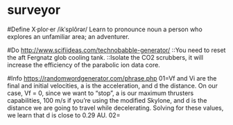 # surveyor

#Define
X·plor·er
/ikˈsplôrər/
Learn to pronounce
noun
a person who explores an unfamiliar area; an adventurer.

#Do
http://www.scifiideas.com/technobabble-generator/
::You need to reset the aft Fergnatz glob cooling tank.
::Isolate the CO2 scrubbers, it will increase the efficiency of the parabolic ion data core.

#Info
https://randomwordgenerator.com/phrase.php
01=Vf and Vi are the final and initial velocities, a is the acceleration, and d the distance. On our case, Vf = 0, since we want to “stop”, a is our maximum thrusters capabilities, 100 m/s if you’re using the modified Skylone, and d is the distance we are going to travel while decelerating. Solving for these values, we learn that d is close to 0.29 AU. 
02=
